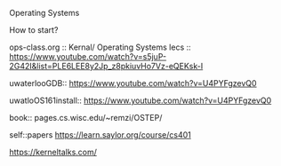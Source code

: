 Operating Systems

How to start?

ops-class.org :: Kernal/ Operating Systems
lecs :: https://www.youtube.com/watch?v=s5juP-2G42I&list=PLE6LEE8y2Jp_z8pkiuvHo7Vz-eQEKsk-I

uwaterlooGDB:: https://www.youtube.com/watch?v=U4PYFgzevQ0

uwatloOS161install:: https://www.youtube.com/watch?v=U4PYFgzevQ0

book:: pages.cs.wisc.edu/~remzi/OSTEP/

self::papers https://learn.saylor.org/course/cs401

https://kerneltalks.com/
